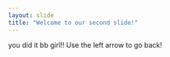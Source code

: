 ```yaml
---
layout: slide
title: "Welcome to our second slide!"
---
```

you did it bb girl!!
Use the left arrow to go back!
